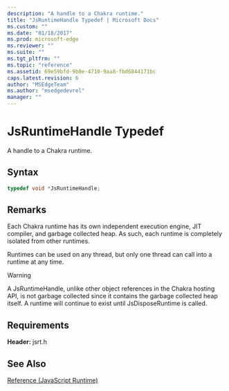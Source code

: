 ```yaml
---
description: "A handle to a Chakra runtime."
title: "JsRuntimeHandle Typedef | Microsoft Docs"
ms.custom: ""
ms.date: "01/18/2017"
ms.prod: microsoft-edge
ms.reviewer: ""
ms.suite: ""
ms.tgt_pltfrm: ""
ms.topic: "reference"
ms.assetid: 69e59bfd-9b0e-4710-9aa8-fbd6844171bc
caps.latest.revision: 6
author: "MSEdgeTeam"
ms.author: "msedgedevrel"
manager: ""
---
```

# JsRuntimeHandle Typedef
A handle to a Chakra runtime.  
  
## Syntax  
  
```cpp  
typedef void *JsRuntimeHandle;  
```  
  
## Remarks  
 Each Chakra runtime has its own independent execution engine, JIT compiler, and garbage collected heap. As such, each runtime is completely isolated from other runtimes.  
  
 Runtimes can be used on any thread, but only one thread can call into a runtime at any time.  
  
> [!WARNING]
>  A JsRuntimeHandle, unlike other object references in the Chakra hosting API, is not garbage collected since it contains the garbage collected heap itself. A runtime will continue to exist until JsDisposeRuntime is called.  
  
## Requirements  
 **Header:** jsrt.h  
  
## See Also  
 [Reference (JavaScript Runtime)](../chakra-hosting/reference-javascript-runtime.md)